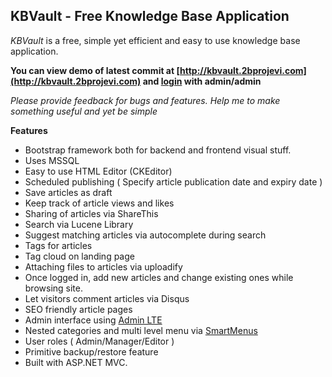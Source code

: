 ## KBVault - Free Knowledge Base Application 

_KBVault_ is a free, simple yet efficient and easy to use knowledge base application. 

**You can view demo of latest commit at [http://kbvault.2bprojevi.com](http://kbvault.2bprojevi.com)  and  [login](http://kbvault.2bprojevi.com/dashboard) with admin/admin**

_Please provide feedback for bugs and features. Help me to make something useful and yet be simple_

**Features**


* Bootstrap framework both for backend and frontend visual stuff.
* Uses MSSQL
* Easy to use HTML Editor (CKEditor)
* Scheduled publishing ( Specify article publication date and expiry date )
* Save articles as draft
* Keep track of article views and likes
* Sharing of articles via ShareThis
* Search via Lucene Library
* Suggest matching articles via autocomplete during search
* Tags for articles
* Tag cloud on landing page
* Attaching files to articles via uploadify
* Once logged in, add new articles and change existing ones while browsing site.
* Let visitors comment articles via Disqus
* SEO friendly article pages
* Admin interface using [Admin LTE](http://almsaeedstudio.com/AdminLTE)
* Nested categories and multi level menu via [SmartMenus](https://github.com/vadikom/smartmenus)
* User roles ( Admin/Manager/Editor )
* Primitive backup/restore feature 
* Built with ASP.NET MVC.